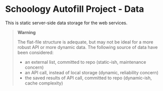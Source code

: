 # Schoology Autofill Project - Data

This is static server-side data storage for the web services.

> **Warning**
>
> The flat-file structure is adequate, but may not be ideal for a more robust API or more dynamic data. The following source of data have been considered:
> - an external list, committed to repo (static-ish, maintenance concern)
> - an API call, instead of local storage (dynamic, reliability concern)
> - the saved results of API call, committed to repo (dynamic-ish, cache complexity)
